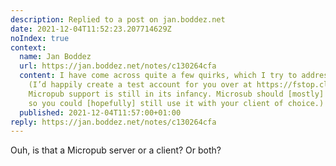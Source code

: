 ```yaml
---
description: Replied to a post on jan.boddez.net
date: 2021-12-04T11:52:23.207714629Z
noIndex: true
context:
  name: Jan Boddez
  url: https://jan.boddez.net/notes/c130264cfa
  content: I have come across quite a few quirks, which I try to address in my “fork.”
    (I’d happily create a test account for you over at https://fstop.cloud. That said,
    Micropub support is still in its infancy. Microsub should [mostly] work, though,
    so you could [hopefully] still use it with your client of choice.)
  published: 2021-12-04T11:57:00+01:00
reply: https://jan.boddez.net/notes/c130264cfa
---
```


Ouh, is that a Micropub server or a client? Or both?

